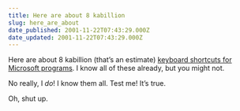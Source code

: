 ```yaml
---
title: Here are about 8 kabillion
slug: here_are_about
date_published: 2001-11-22T07:43:29.000Z
date_updated: 2001-11-22T07:43:29.000Z
---
```


Here are about 8 kabillion (that’s an estimate) [keyboard shortcuts for Microsoft programs](http://www.microsoft.com/enable/products/keyboard/keyboardsearch.asp). I know all of these already, but you might not.

No really, I *do*! I know them all. Test me! It’s true.

Oh, shut up.
